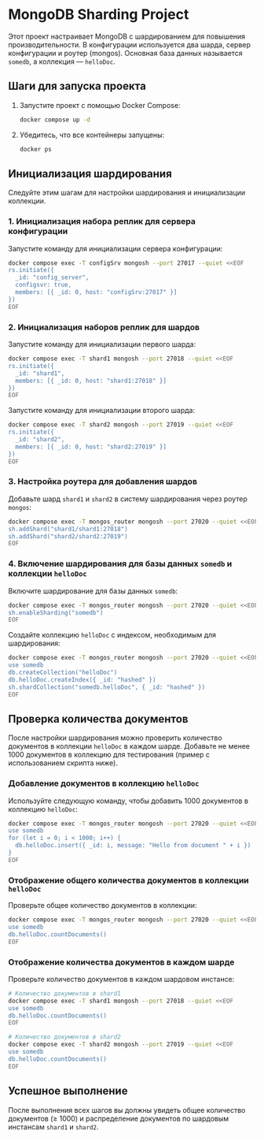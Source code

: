 # MongoDB Sharding Project

Этот проект настраивает MongoDB с шардированием для повышения производительности. В конфигурации используется два шарда, сервер конфигурации и роутер (mongos). Основная база данных называется `somedb`, а коллекция — `helloDoc`.

## Шаги для запуска проекта

1. Запустите проект с помощью Docker Compose:
   ```bash
   docker compose up -d
   ```

2. Убедитесь, что все контейнеры запущены:
   ```bash
   docker ps
   ```

## Инициализация шардирования

Следуйте этим шагам для настройки шардирования и инициализации коллекции.

### 1. Инициализация набора реплик для сервера конфигурации

Запустите команду для инициализации сервера конфигурации:
```bash
docker compose exec -T configSrv mongosh --port 27017 --quiet <<EOF
rs.initiate({
  _id: "config_server",
  configsvr: true,
  members: [{ _id: 0, host: "configSrv:27017" }]
})
EOF
```

### 2. Инициализация наборов реплик для шардов

Запустите команду для инициализации первого шарда:
```bash
docker compose exec -T shard1 mongosh --port 27018 --quiet <<EOF
rs.initiate({
  _id: "shard1",
  members: [{ _id: 0, host: "shard1:27018" }]
})
EOF
```

Запустите команду для инициализации второго шарда:
```bash
docker compose exec -T shard2 mongosh --port 27019 --quiet <<EOF
rs.initiate({
  _id: "shard2",
  members: [{ _id: 0, host: "shard2:27019" }]
})
EOF
```

### 3. Настройка роутера для добавления шардов

Добавьте шард `shard1` и `shard2` в систему шардирования через роутер `mongos`:
```bash
docker compose exec -T mongos_router mongosh --port 27020 --quiet <<EOF
sh.addShard("shard1/shard1:27018")
sh.addShard("shard2/shard2:27019")
EOF
```

### 4. Включение шардирования для базы данных `somedb` и коллекции `helloDoc`

Включите шардирование для базы данных `somedb`:
```bash
docker compose exec -T mongos_router mongosh --port 27020 --quiet <<EOF
sh.enableSharding("somedb")
EOF
```

Создайте коллекцию `helloDoc` с индексом, необходимым для шардирования:
```bash
docker compose exec -T mongos_router mongosh --port 27020 --quiet <<EOF
use somedb
db.createCollection("helloDoc")
db.helloDoc.createIndex({ _id: "hashed" })
sh.shardCollection("somedb.helloDoc", { _id: "hashed" })
EOF
```

## Проверка количества документов

После настройки шардирования можно проверить количество документов в коллекции `helloDoc` в каждом шарде. Добавьте не менее 1000 документов в коллекцию для тестирования (пример с использованием скрипта ниже).

### Добавление документов в коллекцию `helloDoc`

Используйте следующую команду, чтобы добавить 1000 документов в коллекцию `helloDoc`:
```bash
docker compose exec -T mongos_router mongosh --port 27020 --quiet <<EOF
use somedb
for (let i = 0; i < 1000; i++) {
  db.helloDoc.insert({ _id: i, message: "Hello from document " + i })
}
EOF
```

### Отображение общего количества документов в коллекции `helloDoc`

Проверьте общее количество документов в коллекции:
```bash
docker compose exec -T mongos_router mongosh --port 27020 --quiet <<EOF
use somedb
db.helloDoc.countDocuments()
EOF
```

### Отображение количества документов в каждом шарде

Проверьте количество документов в каждом шардовом инстансе:
```bash
# Количество документов в shard1
docker compose exec -T shard1 mongosh --port 27018 --quiet <<EOF
use somedb
db.helloDoc.countDocuments()
EOF

# Количество документов в shard2
docker compose exec -T shard2 mongosh --port 27019 --quiet <<EOF
use somedb
db.helloDoc.countDocuments()
EOF
```

## Успешное выполнение

После выполнения всех шагов вы должны увидеть общее количество документов (≥ 1000) и распределение документов по шардовым инстансам `shard1` и `shard2`.